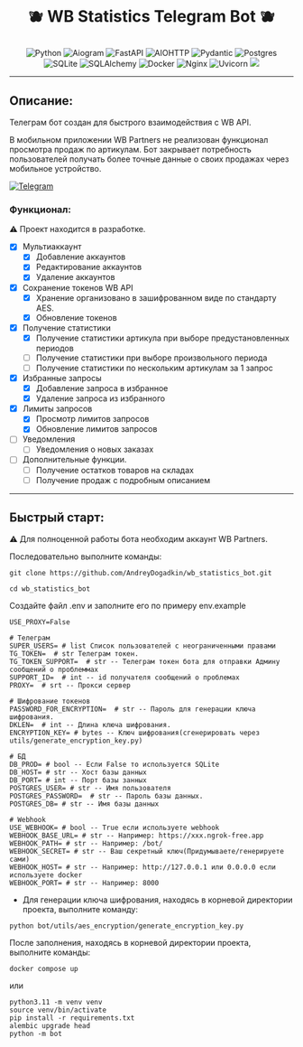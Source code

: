 # <p align="center">🫐 WB Statistics Telegram Bot 🫐</p>

<p align="center">
  <img src="https://img.shields.io/badge/Python-FFD43B?style=for-the-badge&logo=python&logoColor=blue" alt="Python">
  <img src="https://img.shields.io/badge/aiogram-%232671E5.svg?style=for-the-badge&logo=telegram&logoColor=white" alt="Aiogram">
  <img src="https://img.shields.io/badge/FastAPI-005571?style=for-the-badge&logo=fastapi" alt="FastAPI">
  <img src="https://img.shields.io/badge/iohttp-%232C5bb4.svg?style=for-the-badge&logo=aiohttp&logoColor=white" alt="AIOHTTP">
  <img src="https://img.shields.io/badge/pydantic-E6007A?style=for-the-badge&logo=pydantic&logoColor=white" alt="Pydantic">
  <img src="https://img.shields.io/badge/postgres-%23316192.svg?style=for-the-badge&logo=postgresql&logoColor=white" alt="Postgres">
  <img src="https://img.shields.io/badge/SQLite-07405E?style=for-the-badge&logo=sqlite&logoColor=white" alt="SQLite">
  <img src="https://img.shields.io/badge/SQLAlchemy-529873?style=for-the-badge&logo=sqlalchemy&logoColor=white" alt="SQLAlchemy">
  <img src="https://img.shields.io/badge/docker-%230db7ed.svg?style=for-the-badge&logo=docker&logoColor=white" alt="Docker">
  <img src="https://img.shields.io/badge/nginx-%23009639.svg?style=for-the-badge&logo=nginx&logoColor=white" alt="Nginx">
  <img src="https://img.shields.io/badge/uvicorn-%298729.svg?style=for-the-badge" alt="Uvicorn">
  <img src="https://img.shields.io/badge/github%20actions%20-%232671E5.svg?&style=for-the-badge&logo=github%20actions&logoColor=white"/>
</p>

___
## Описание:
Телеграм бот создан для быстрого взаимодействия с WB API.

В мобильном приложении WB Partners не реализован функционал просмотра продаж по артикулам.
Бот закрывает потребность пользователей получать более точные данные о своих продажах через мобильное
устройство.

[![Telegram](https://img.shields.io/badge/Telegram-@wb_statistics_robot-2CA5E0?style=for-the-badge&logo=telegram&logoColor=white)](https://t.me/wb_statistics_robot)

### Функционал:
⚠️ Проект находится в разработке.
- [x] Мультиаккаунт
  - [x] Добавление аккаунтов
  - [x] Редактирование аккаунтов
  - [x] Удаление аккаунтов
- [x] Сохранение токенов WB API
  - [x] Хранение организовано в зашифрованном виде по стандарту AES.
  - [x] Обновление токенов
- [x] Получение статистики
  - [x] Получение статистики артикула при выборе предустановленных периодов
  - [ ] Получение статистики при выборе произвольного периода
  - [ ] Получение статистики по нескольким артикулам за 1 запрос
- [x] Избранные запросы
  - [x] Добавление запроса в избранное
  - [x] Удаление запроса из избранного
- [x] Лимиты запросов
  - [x] Просмотр лимитов запросов
  - [x] Обновление лимитов запросов
- [ ] Уведомления
  - [ ] Уведомления о новых заказах
- [ ] Дополнительные функции.
  - [ ] Получение остатков товаров на складах
  - [ ] Получение продаж с подробным описанием

___
## Быстрый старт:
⚠️ Для полноценной работы бота необходим аккаунт WB Partners.

Последовательно выполните команды:
```
git clone https://github.com/AndreyDogadkin/wb_statistics_bot.git
```
```
cd wb_statistics_bot
```
Создайте файл .env и заполните его по примеру env.example
```
USE_PROXY=False

# Телеграм
SUPER_USERS= # list Список пользователей с неограниченными правами
TG_TOKEN=  # str Телеграм токен.
TG_TOKEN_SUPPORT=  # str -- Телеграм токен бота для отправки Админу сообщений о проблеммах
SUPPORT_ID=  # int -- id получателя сообщений о проблемах
PROXY=  # srt -- Прокси сервер

# Шифрование токенов
PASSWORD_FOR_ENCRYPTION=  # str -- Пароль для генерации ключа шифрования.
DKLEN=  # int -- Длина ключа шифрования.
ENCRYPTION_KEY= # bytes -- Ключ шифрования(сгенерировать через utils/generate_encryption_key.py)

# БД
DB_PROD= # bool -- Если False то используется SQLite
DB_HOST= # str -- Хост базы данных
DB_PORT= # int -- Порт базы занных
POSTGRES_USER= # str -- Имя пользователя
POSTGRES_PASSWORD=  # str -- Пароль базы данных.
POSTGRES_DB= # str -- Имя базы данных

# Webhook
USE_WEBHOOK= # bool -- True если используете webhook
WEBHOOK_BASE_URL= # str -- Например: https://xxx.ngrok-free.app
WEBHOOK_PATH= # str -- Например: /bot/
WEBHOOK_SECRET= # str -- Ваш секретный ключ(Придумываете/генерируете сами)
WEBHOOK_HOST= # str -- Например: http://127.0.0.1 или 0.0.0.0 если используете docker
WEBHOOK_PORT= # str -- Например: 8000
```
* Для генерации ключа шифрования, находясь в корневой директории проекта, выполните команду:
```
python bot/utils/aes_encryption/generate_encryption_key.py 
```
После заполнения, находясь в корневой директории проекта, выполните команды:
```
docker compose up
```
или
```
python3.11 -m venv venv
source venv/bin/activate
pip install -r requirements.txt
alembic upgrade head
python -m bot
```

